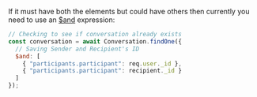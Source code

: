 If it must have both the elements but could have others then currently you need to use an [$and][1] expression:


```js
// Checking to see if conversation already exists
const conversation = await Conversation.findOne({
  // Saving Sender and Recipient's ID
  $and: [
    { "participants.participant": req.user._id },
    { "participants.participant": recipient._id }
  ]
});
```

  [1]: https://docs.mongodb.com/manual/reference/operator/query/and/
